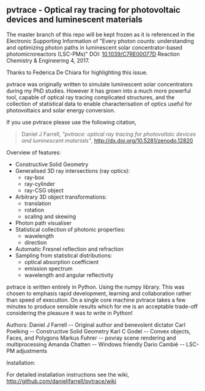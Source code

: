 pvtrace - Optical ray tracing for photovoltaic devices and luminescent materials
-------

The master branch of this repo will be kept frozen as it is referenced in the Electronic Supporting Information of "Every photon counts: understanding and optimizing photon paths in luminescent solar concentrator-based photomicroreactors (LSC-PMs)" DOI: [10.1039/C7RE00077D](https://doi.org/10.1039/C7RE00077D) Reaction Chemistry & Engineering 4, 2017.

Thanks to Federica De Chiara for highlighting this issue.
 

pvtrace was originally written to simulate luminescent solar concentrators during my PhD studies. However it has grown into a much more powerful tool, capable of optical ray tracing complicated structures, and the collection of statistical data to enable characterisation of optics useful for photovoltaics and solar energy conversion.

If you use pvtrace please use the following citation,

> Daniel J Farrell, *"pvtrace: optical ray tracing for photovoltaic devices and luminescent materials"*,  http://dx.doi.org/10.5281/zenodo.12820

Overview of features:
* Constructive Solid Geometry
* Generalised 3D ray intersections (ray optics):
  - ray-box
  - ray-cylinder
  - ray-CSG object
* Arbitrary 3D object transformations:
  - translation
  - rotation
  - scaling and skewing
* Photon path visualiser
* Statistical collection of photonic properties:
  - wavelength
  - direction
* Automatic Fresnel reflection and refraction
* Sampling from statistical distributions:
  - optical absorption coefficient
  - emission spectrum
  - wavelength and angular reflectivity

pvtrace is written entirely in Python. Using the numpy library. This was chosen to emphasis rapid development, learning and collaboration rather than speed of execution. On a single core machine pvtrace takes a few minutes to produce sensible results which for me is an acceptable trade-off considering the pleasure it was to write in Python!

Authors:
Daniel J Farrell -- Original author and benevolent dictator
Carl Poelking -- Constructive Solid Geometry
Karl C Godel -- Convex objects, Faces, and Polygons
Markus Fuhrer -- povray scene rendering and multiprocessing
Amanda Chatten -- Windows friendly
Dario Cambié -- LSC-PM adjustments

Installation:

For detailed installation instructions see the wiki,
http://github.com/danieljfarrell/pvtrace/wiki



